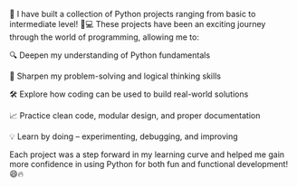 🚀 I have built a collection of Python projects ranging from basic to intermediate level! 🐍💻
These projects have been an exciting journey through the world of programming, allowing me to:

🔍 Deepen my understanding of Python fundamentals

🧠 Sharpen my problem-solving and logical thinking skills

🛠️ Explore how coding can be used to build real-world solutions

📈 Practice clean code, modular design, and proper documentation

💡 Learn by doing – experimenting, debugging, and improving

Each project was a step forward in my learning curve and helped me gain more confidence in using Python for both fun and functional development! 😄🔥

